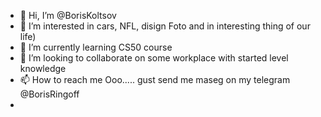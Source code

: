 - 👋 Hi, I’m @BorisKoltsov
- 👀 I’m interested in cars, NFL, disign Foto and in interesting thing of our life)
- 🌱 I’m currently learning CS50 course
- 💞️ I’m looking to collaborate on some workplace with started level knowledge 
- 📫 How to reach me Ooo..... gust send me maseg on my telegram @BorisRingoff
-

<!---
BorisKoltsov/BorisKoltsov is a ✨ special ✨ repository because its `README.md` (this file) appears on your GitHub profile.
You can click the Preview link to take a look at your changes.
--->
